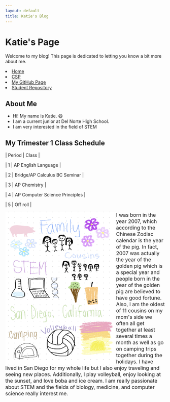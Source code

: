 ```yaml
---
layout: default
title: Katie's Blog
---
```


# Katie's Page
Welcome to my blog! This page is dedicated to letting you know a bit more about me.

<li class="fork"><a href="https://nighthawkcoders.github.io/teacher/">Home</a></li>
<li class="fork"><a href="https://nighthawkcoders.github.io/teacher/csp">CSP</a></li>
<li class="fork"><a href="https://github.com/katiehua">My GitHub Page</a></li>
<li class="fork"><a href="https://github.com/katiehua/student">Student Repository</a></li>


## About Me
- Hi! My name is Katie. 😄
- I am a current junior at Del Norte High School.
- I am very interested in the field of STEM

## My Trimester 1 Class Schedule
<p>|   Period   |               Class               |</p>
<p>|     1      |        AP English Language        |</p>
<p>|     2      |   Bridge/AP Calculus BC  Seminar  |</p>
<p>|     3      |            AP Chemistry           |</p>
<p>|     4      |   AP Computer Science Principles  |</p>
<p>|     5      |              Off roll             |</p>


<img src="./images/freeform_drawing.jpg" alt="freeform about me drawing" style="float:left;width:349.25px;height:479.5px;">

<p> <font size="3"> I was born in the year 2007, which according to the Chinese Zodiac calendar is the year of the pig. In fact, 2007 was actually the year of the golden pig which is a special year and people born in the year of the golden pig are believed to have good fortune. Also, I am the oldest of 11 cousins on my mom's side we often all get together at least several times a month as well as go on camping trips together during the holidays. I have lived in San Diego for my whole life but I also enjoy traveling and seeing new places. Additionally, I play volleyball, enjoy looking at the sunset, and love boba and ice cream. I am really passionate about STEM and the fields of biology, medicine, and computer science really interest me. </font></p>


